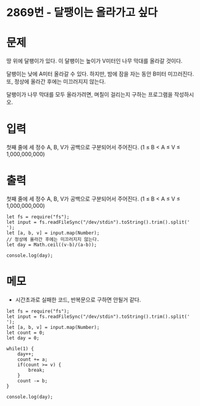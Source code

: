# 2869번 - 달팽이는 올라가고 싶다

# 문제
땅 위에 달팽이가 있다. 이 달팽이는 높이가 V미터인 나무 막대를 올라갈 것이다.

달팽이는 낮에 A미터 올라갈 수 있다. 하지만, 밤에 잠을 자는 동안 B미터 미끄러진다. 또, 정상에 올라간 후에는 미끄러지지 않는다.

달팽이가 나무 막대를 모두 올라가려면, 며칠이 걸리는지 구하는 프로그램을 작성하시오.

# 입력
첫째 줄에 세 정수 A, B, V가 공백으로 구분되어서 주어진다. (1 ≤ B < A ≤ V ≤ 1,000,000,000)

# 출력
첫째 줄에 세 정수 A, B, V가 공백으로 구분되어서 주어진다. (1 ≤ B < A ≤ V ≤ 1,000,000,000)
```
let fs = require("fs");
let input = fs.readFileSync("/dev/stdin").toString().trim().split(' ');
let [a, b, v] = input.map(Number);
// 정상에 올라간 후에는 미끄러지지 않는다.
let day = Math.ceil((v-b)/(a-b));

console.log(day);
```

# 메모
- 시간초과로 실패한 코드, 반복문으로 구하면 안될거 같다.
```
let fs = require("fs");
let input = fs.readFileSync("/dev/stdin").toString().trim().split(' ');
let [a, b, v] = input.map(Number);
let count = 0;
let day = 0;

while(1) {
    day++;
    count += a;
    if(count >= v) {
        break;
    }
    count -= b;
}

console.log(day);
```
